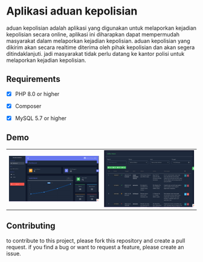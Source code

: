 # Aplikasi aduan kepolisian
aduan kepolisian adalah aplikasi yang digunakan untuk melaporkan kejadian kepolisian secara online, aplikasi ini diharapkan dapat mempermudah masyarakat dalam melaporkan kejadian kepolisian. aduan kepolisian yang dikirim akan secara realtime diterima oleh pihak kepolisian dan akan segera ditindaklanjuti. jadi masyarakat tidak perlu datang ke kantor polisi untuk melaporkan kejadian kepolisian.

## Requirements
- [x] PHP 8.0 or higher
- [x] Composer
- [x] MySQL 5.7 or higher


## Demo
| | |
|:---:|:---:|
| ![Demo 1](./demo/demo.png) | ![Demo 2](./demo/demo-1.png) |

## Contributing
to contribute to this project, please fork this repository and create a pull request. if you find a bug or want to request a feature, please create an issue.